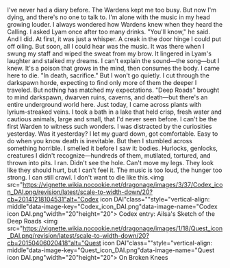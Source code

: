 I've never had a diary before. The Wardens kept me too busy. But now I'm dying, and there's no one to talk to. I'm alone with the music in my head growing louder. I always wondered how Wardens knew when they heard the Calling. I asked Lyam once after too many drinks. "You'll know," he said. And I did.
At first, it was just a whisper. A creak in the door hinge I could put off oiling. But soon, all I could hear was the music. It was there when I swung my staff and wiped the sweat from my brow. It lingered in Lyam's laughter and stalked my dreams. I can't explain the sound—the song—but I knew. It's a poison that grows in the mind, then consumes the body.
I came here to die. "In death, sacrifice." But I won't go quietly.
I cut through the darkspawn horde, expecting to find only more of them the deeper I traveled. But nothing has matched my expectations. "Deep Roads" brought to mind darkspawn, dwarven ruins, caverns, and death—but there's an entire underground world here. Just today, I came across plants with lyrium-streaked veins. I took a bath in a lake that held crisp, fresh water and cautious animals, large and small, that I'd never seen before. I can't be the first Warden to witness such wonders.
I was distracted by the curiosities yesterday. Was it yesterday? I let my guard down, got comfortable. Easy to do when you know death is inevitable. But then I stumbled across something horrible. I smelled it before I saw it: bodies. Hurlocks, genlocks, creatures I didn't recognize—hundreds of them, mutilated, tortured, and thrown into pits.
I ran. Didn't see the hole. Can't move my legs. They look like they should hurt, but I can't feel it. The music is too loud, the hunger too strong.
I can still crawl. I don't want to die like this.<img src="https://vignette.wikia.nocookie.net/dragonage/images/3/37/Codex_icon_DAI.png/revision/latest/scale-to-width-down/20?cb=20141218104531"alt="Codex icon DAI"class=""style="vertical-align: middle"data-image-key="Codex_icon_DAI.png"data-image-name="Codex icon DAI.png"width="20"height="20"> Codex entry: Ailsa's Sketch of the Deep Roads
<img src="https://vignette.wikia.nocookie.net/dragonage/images/1/18/Quest_icon_DAI.png/revision/latest/scale-to-width-down/20?cb=20150406020418"alt="Quest icon DAI"class=""style="vertical-align: middle"data-image-key="Quest_icon_DAI.png"data-image-name="Quest icon DAI.png"width="20"height="20"> On Broken Knees